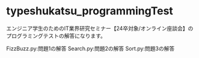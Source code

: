 # typeshukatsu_programmingTest
エンジニア学生のためのIT業界研究セミナー【24卒対象/オンライン座談会】のプログラミングテストの解答になります。

FizzBuzz.py:問題1の解答
Search.py:問題2の解答
Sort.py:問題3の解答


